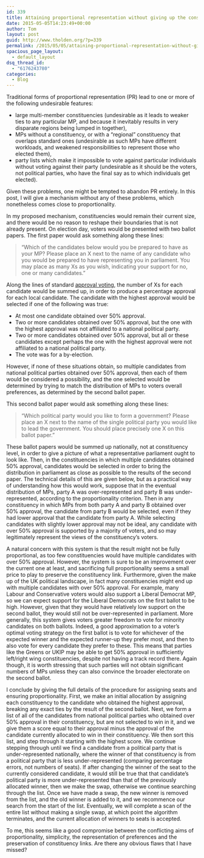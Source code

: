 ```yaml
---
id: 339
title: Attaining proportional representation without giving up the constituency link
date: 2015-05-05T14:23:49+00:00
author: Tom
layout: post
guid: http://www.tholden.org/?p=339
permalink: /2015/05/05/attaining-proportional-representation-without-giving-up-the-constituency-link/
spacious_page_layout:
  - default_layout
dsq_thread_id:
  - "6176243780"
categories:
  - Blog
---
```

Traditional forms of proportional representation (PR) lead to one or more of the following undesirable features:

  * large multi-member constituencies (undesirable as it leads to weaker ties to any particular MP, and because it inevitably results in very disparate regions being lumped in together),
  * MPs without a constituency, or with a &#8220;regional&#8221; constituency that overlaps standard ones (undesirable as such MPs have different workloads, and weakened responsibilities to represent those who elected them),
  * party lists which make it impossible to vote against particular individuals without voting against their party (undesirable as it should be the voters, not political parties, who have the final say as to which individuals get elected).

Given these problems, one might be tempted to abandon PR entirely. In this post, I will give a mechanism without any of these problems, which nonetheless comes close to proportionality.

In my proposed mechanism, constituencies would remain their current size, and there would be no reason to reshape their boundaries that is not already present. On election day, voters would be presented with two ballot papers. The first paper would ask something along these lines:

> &#8220;Which of the candidates below would you be prepared to have as your MP? Please place an X next to the name of any candidate who you would be prepared to have representing you in parliament. You may place as many Xs as you wish, indicating your support for no, one or many candidates.&#8221;

Along the lines of standard [approval voting](https://en.wikipedia.org/wiki/Approval_voting), the number of Xs for each candidate would be summed up, in order to produce a percentage approval for each local candidate. The candidate with the highest approval would be selected if one of the following was true:

  * At most one candidate obtained over 50% approval.
  * Two or more candidates obtained over 50% approval, but the one with the highest approval was not affiliated to a national political party.
  * Two or more candidates obtained over 50% approval, but all or these candidates except perhaps the one with the highest approval were not affiliated to a national political party.
  * The vote was for a by-election.

However, if none of these situations obtain, so multiple candidates from national political parties obtained over 50% approval, then each of them would be considered a possibility, and the one selected would be determined by trying to match the distribution of MPs to voters overall preferences, as determined by the second ballot paper.

This second ballot paper would ask something along these lines:

> &#8220;Which political party would you like to form a government? Please place an X next to the name of the single political party you would like to lead the government. You should place precisely one X on this ballot paper.&#8221;

These ballot papers would be summed up nationally, not at constituency level, in order to give a picture of what a representative parliament ought to look like. Then, in the constituencies in which multiple candidates obtained 50% approval, candidates would be selected in order to bring the distribution in parliament as close as possible to the results of the second paper. The technical details of this are given below, but as a practical way of understanding how this would work, suppose that in the eventual distribution of MPs, party A was over-represented and party B was under-represented, according to the proportionality criterion. Then in any constituency in which MPs from both party A and party B obtained over 50% approval, the candidate from party B would be selected, even if they had lower approval that the candidate from party A. While selecting candidates with slightly lower approval may not be ideal, any candidate with over 50% approval is supported by a majority of voters, and so may legitimately represent the views of the constituency&#8217;s voters.

A natural concern with this system is that the result might not be fully proportional, as too few constituencies would have multiple candidates with over 50% approval. However, the system is sure to be an improvement over the current one at least, and sacrificing full proportionality seems a small price to play to preserve the constituency link. Furthermore, given the make up of the UK political landscape, in fact many constituencies might end up with multiple candidates with over 50% approval. For example, many Labour and Conservative voters would also support a Liberal Democrat MP, so we can expect support for the Liberal Democrats on the first ballot to be high. However, given that they would have relatively low support on the second ballot, they would still not be over-represented in parliament. More generally, this system gives voters greater freedom to vote for minority candidates on both ballots. Indeed, a good approximation to a voter&#8217;s optimal voting strategy on the first ballot is to vote for whichever of the expected winner and the expected runner-up they prefer most, and then to also vote for every candidate they prefer to these. This means that parties like the Greens or UKIP may be able to get 50% approval in sufficiently left/right wing constituencies, despite not having a track record there. Again though, it is worth stressing that such parties will not obtain significant numbers of MPs unless they can also convince the broader electorate on the second ballot.

I conclude by giving the full details of the procedure for assigning seats and ensuring proportionality. First, we make an initial allocation by assigning each constituency to the candidate who obtained the highest approval, breaking any exact ties by the result of the second ballot. Next, we form a list of all of the candidates from national political parties who obtained over 50% approval in their constituency, but are not selected to win in it, and we give them a score equal to their approval minus the approval of the candidate currently allocated to win in their constituency. We then sort this list, and step through it starting with the highest score. We continue stepping through until we find a candidate from a political party that is under-represented nationally, where the winner of that constituency is from a political party that is less under-represented (comparing percentage errors, not numbers of seats). If after changing the winner of the seat to the currently considered candidate, it would still be true that that candidate&#8217;s political party is more under-represented than that of the previously allocated winner, then we make the swap, otherwise we continue searching through the list. Once we have made a swap, the new winner is removed from the list, and the old winner is added to it, and we recommence our search from the start of the list. Eventually, we will complete a scan of the entire list without making a single swap, at which point the algorithm terminates, and the current allocation of winners to seats is accepted.

To me, this seems like a good compromise between the conflicting aims of proportionality, simplicity, the representation of preferences and the preservation of constituency links. Are there any obvious flaws that I have missed?